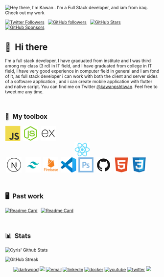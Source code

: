 ![Hey there, I'm Kawan . I'm a Full Stack developer, and iam from iraq. Check out my work](https://github.com/kawan97/kawan97/raw/master/header.gif)

[![Twitter Followers](https://img.shields.io/twitter/follow/kawanpshtiwan?color=0E7FC0&logo=twitter&style=for-the-badge&label=Twitter)](https://twitter.com/kawanpshtiwan) &nbsp; [![GitHub followers](https://img.shields.io/github/followers/kawan97?logo=GitHub&style=for-the-badge)](https://github.com/kawan97) &nbsp; [![GitHub Stars](https://img.shields.io/github/stars/kawan97?logo=github&style=for-the-badge)](https://github.com/kawan97) &nbsp; [![GitHub Sponsors](https://img.shields.io/github/sponsors/kawan97?color=BF4B8A&logo=githubsponsors&style=for-the-badge&label=Sponsor%20on%20Github)](https://github.com/sponsors/kawan97)

# 👋 &nbsp;Hi there

I'm a full stack developer, I have graduated from institute and I was third among my class (3
rd) in IT field, and I have graduated from  college in IT field, I have
 very good experience in computer field in general and I am fond of it, as full stack developer i can work with both the client and server sides of a software application , and i can create mobile application with flutter and native script. You can find me on Twitter [@kawanpshtiwan](https://twitter.com/kawanpshtiwan). Feel free to tweet me any time.

&nbsp;



## 🧰 &nbsp;My toolbox

<img  src="https://raw.githubusercontent.com/devicons/devicon/1119b9f84c0290e0f0b38982099a2bd027a48bf1/icons/javascript/javascript-original.svg" alt="JavaScript" width="50" height="50"/> &nbsp;<img  src="https://raw.githubusercontent.com/devicons/devicon/1119b9f84c0290e0f0b38982099a2bd027a48bf1/icons/nodejs/nodejs-plain.svg" alt="NodeJS" width="50" height="50"/> &nbsp;<img  src="https://github.com/kawan97/kawan97/raw/master/assets/ExpressJS.png" alt="ExpressJS"/> &nbsp; <img  src="https://raw.githubusercontent.com/devicons/devicon/1119b9f84c0290e0f0b38982099a2bd027a48bf1/icons/react/react-original.svg" alt="ReactJS" width="50" height="50" style="margin:0 auto; display:block;"/> &nbsp;<img  src="https://github.com/kawan97/kawan97/raw/master/assets/NextJS.png" alt="NextJS"/> &nbsp; <img  src="https://github.com/kawan97/kawan97/raw/master/assets/TailwindCSS.png" alt="TailwindCSS"/> &nbsp;<img src="https://raw.githubusercontent.com/devicons/devicon/1119b9f84c0290e0f0b38982099a2bd027a48bf1/icons/firebase/firebase-plain-wordmark.svg" alt="Firebase" width="50" height="50"/> &nbsp;<img  src="https://raw.githubusercontent.com/devicons/devicon/1119b9f84c0290e0f0b38982099a2bd027a48bf1/icons/vscode/vscode-original.svg" alt="VSCode" width="50" height="50"/> &nbsp;<img  src="https://raw.githubusercontent.com/devicons/devicon/1119b9f84c0290e0f0b38982099a2bd027a48bf1/icons/photoshop/photoshop-line.svg" alt="Photoshop" width="50" height="50"/> &nbsp;<img  src="https://github.com/kawan97/kawan97/raw/master/assets/Github.png" alt="Github"/> &nbsp;<img  src="https://raw.githubusercontent.com/devicons/devicon/1119b9f84c0290e0f0b38982099a2bd027a48bf1/icons/html5/html5-plain.svg" alt="HTML5" width="50" height="50"/> &nbsp;<img  src="https://raw.githubusercontent.com/devicons/devicon/1119b9f84c0290e0f0b38982099a2bd027a48bf1/icons/css3/css3-original.svg" alt="CSS3" width="50" height="50"/>

&nbsp;

## 🖥 &nbsp;Past work

[![Readme Card](https://github-readme-stats.vercel.app/api/pin/?username=kawan97&repo=Pwnagetty&bg_color=0d1116&title_color=ce09ec&text_color=a4aacb&icon_color=007ec6)](https://github.com/kawan97/Pwnagetty) &nbsp; [![Readme Card](https://github-readme-stats.vercel.app/api/pin/?username=kawan97&repo=love-lock-card&bg_color=0d1116&title_color=ce09ec&text_color=a4aacb&icon_color=007ec6)](https://github.com/kawan97/love-lock-card)

&nbsp;

## 📊 &nbsp;Stats

![Cyris' Github Stats](https://github-readme-stats.vercel.app/api?username=kawan97&hide=contribs,prs&show_icons=true&bg_color=0d1116&title_color=ce09ec&text_color=a4aacb&icon_color=007ec6)

![GitHub Streak](https://github-readme-streak-stats.herokuapp.com/?user=kawan97&theme=dark&count_private=true&bg_color=0d1116&title_color=ce09ec&text_color=a4aacb&icon_color=007ec6)


<p align="center">
  <a href="https://blog.mphomphego.co.za/"><img src="https://img.icons8.com/fluent/32/000000/domain.png" alt="darkwood"/></a>
  <a href= "https://dev.to/mmphego"><img src="https://img.icons8.com/windows/32/000000/dev.png"/></a>
  <a href="mailto:mpho@mphomphego.co.za"><img src="https://img.icons8.com/color/32/000000/gmail.png" alt="email"/></a>
  <a href="https://www.linkedin.com/in/mphomphego"><img src="https://img.icons8.com/color/32/000000/linkedin.png" alt="linkedin"/></a>
  <a href="https://hub.docker.com/u/mmphego"><img src="https://img.icons8.com/color/32/000000/docker.png" alt="docker"/></a>
  <a href="https://www.youtube.com/c/MphoMphego1?sub_confirmation=1"><img src="https://img.icons8.com/color/32/000000/youtube.png" alt="youtube"/></a>
  <a href="https://twitter.com/mphomphego"><img src="https://img.icons8.com/color/32/000000/twitter-squared.png" alt="twitter"/></a>
  <a href= "https://tiktok.com/@mph0.m"><img src="https://img.icons8.com/fluent/32/000000/tiktok.png"/></a>
</p>